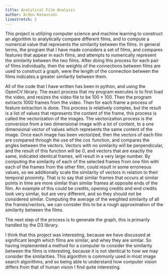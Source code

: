 ```yaml
---
title: Analytical Film Analysis
author: Arden Rasmussen
linestretch: 2
---
```


This project is utilizing computer science and machine learning to construct an
algorithm to analytically compare different films, and to compute a numerical
value that represents the similarity between the films. In general terms, the
program that I have made considers a set of films, and compares features that
appear in each films, and attempts to numerically represent the similarity
between the two films. After doing this process for each pair of films
individually, then the weights of the connections between films are used to
construct a graph, were the length of the connection between the films
indicates a greater similarity between them.

All of the code that I have written has been in python, and using the OpenCV
library. The exact process that my program executes is to first load the video,
and resizes the video file to be $100\times 100$. Then the program extracts
$1000$ frames from the video. Then for each frame a process of feature
extraction is done. This process is relatively complex, but the result is a
list of values that represents the content of the frame, this process is called
the vectorization of the images. The vectorization process is the conversion
from a two dimensional image with a lot of content, to a one dimensional vector
of values which represents the same content of the image. Once each image has
been vectorized, then the vectors of each film are compared through the use of
the $\cos$ function, and compares the angles between the vectors. Vectors with
no similarity will be perpendicular, and the result of this function will be
$0$, and vectors that are exactly the same, indicated identical frames, will
result in a very large number. By computing the similarity of each of the
selected frames from one film with each of the frames from the other film,
could result in some erroneous values, so we additionally scale the similarity
of vectors in relation to their temporal proximity. That is to say that similar
frames that occurs at similar points in time are more similar than similar
frames at opposite ends of the film. An example of this could be credits,
opening credits and end credits look very similar, but are very different, and
so they should not be considered similar. Computing the average of the weighted
similarity of all the frames/vectors, we can consider this to be a rough
approximation of the similarity between the films.

The next step of the process is to generate the graph, this is primarily
handled by the D3 library.

I think that this project was interesting, because we have discussed at
significant length which films are similar, and whey they are similar. So
having implemented a method for a computer to consider the similarity between
the films is interesting, because it is not identical to how we may consider the
similarities. This algorithm is commonly used in most image search algorithms,
and so being able to understand how computer vision differs from that of human
vision I find quite interesting.
